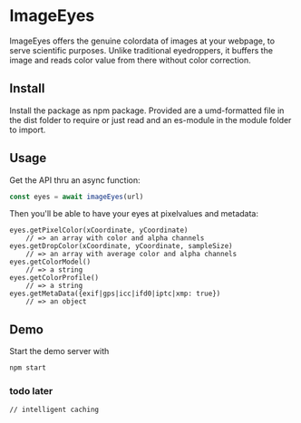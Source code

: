 
# ImageEyes

ImageEyes offers the genuine colordata of images at your webpage,
to serve scientific purposes.
Unlike traditional eyedroppers,
it buffers the image and reads color value from there
without color correction.

## Install

Install the package as npm package. Provided are
a umd-formatted file in the dist folder to require or just read
and an es-module in the module folder to import.

## Usage

Get the API thru an async function:

```js
const eyes = await imageEyes(url)
```

Then you'll be able to have your eyes at pixelvalues and metadata:

    eyes.getPixelColor(xCoordinate, yCoordinate)
        // => an array with color and alpha channels
    eyes.getDropColor(xCoordinate, yCoordinate, sampleSize)
        // => an array with average color and alpha channels
    eyes.getColorModel()
        // => a string
    eyes.getColorProfile()
        // => a string
    eyes.getMetaData({exif|gps|icc|ifd0|iptc|xmp: true})
        // => an object

## Demo

Start the demo server with

```sh
npm start
```

### todo later

    // intelligent caching
